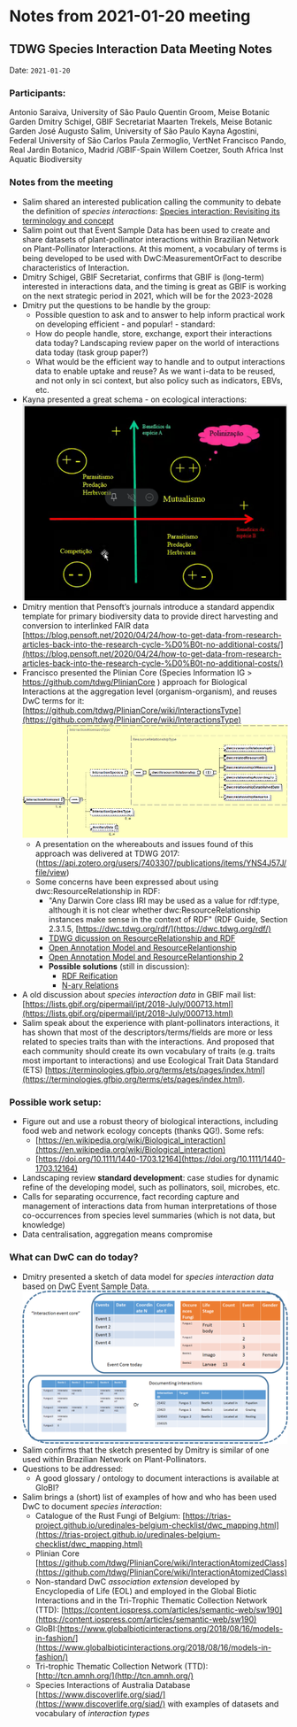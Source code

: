 # Notes from 2021-01-20 meeting

## TDWG Species Interaction Data Meeting Notes

Date: `2021-01-20`

### Participants:

Antonio Saraiva, University of São Paulo
Quentin Groom, Meise Botanic Garden
Dmitry Schigel, GBIF Secretariat
Maarten Trekels, Meise Botanic Garden
José Augusto Salim, University of São Paulo
Kayna Agostini, Federal University of São Carlos
Paula Zermoglio, VertNet
Francisco Pando, Real Jardin Botanico, Madrid /GBIF-Spain
Willem Coetzer, South Africa Inst Aquatic Biodiversity

### Notes from the meeting

- Salim shared an interested publication calling the community to debate the definition of *species interactions*: [Species interaction: Revisiting its terminology and concept
](https://doi.org/10.1111/1440-1703.12164)
- Salim point out that Event Sample Data has been used to create and share datasets of plant-pollinator interactions within Brazilian Network on Plant-Pollinator Interactions. At this moment, a vocabulary of terms is being developed to be used with DwC:MeasurementOrFact to describe characteristics of Interaction.
- Dmitry Schigel, GBIF Secretariat, confirms that GBIF is (long-term) interested in interactions data, and the timing is great as GBIF is working on the next strategic period in 2021, which will be for the 2023-2028
- Dmitry put the questions to be handle by the group:
    - Possible question to ask and to answer to help inform practical work on developing efficient - and popular! - standard:
    - How do people handle, store, exchange, export their interactions data today? Landscaping review paper on the world of interactions data today (task group paper?)
    - What would be the efficient way to handle and to output interactions data to enable uptake and reuse? As we want i-data to be reused, and not only in sci context, but also policy such as indicators, EBVs, etc.
- Kayna presented a great schema - on ecological interactions:
![ecological interaction schema][image2]
- Dmitry mention that Pensoft’s journals introduce a standard appendix template for primary biodiversity data to provide direct harvesting and conversion to interlinked FAIR data
[https://blog.pensoft.net/2020/04/24/how-to-get-data-from-research-articles-back-into-the-research-cycle-%D0%B0t-no-additional-costs/](https://blog.pensoft.net/2020/04/24/how-to-get-data-from-research-articles-back-into-the-research-cycle-%D0%B0t-no-additional-costs/)
- Francisco presented the Plinian Core (Species Information IG > https://github.com/tdwg/PlinianCore ) approach for Biological Interactions at the aggregation level (organism-organism), and reuses DwC terms for it: [https://github.com/tdwg/PlinianCore/wiki/InteractionsType](https://github.com/tdwg/PlinianCore/wiki/InteractionsType)
![plinian core][image1]
    - A presentation on the whereabouts and issues found of this approach was delivered at TDWG 2017: (https://api.zotero.org/users/7403307/publications/items/YNS4J57J/file/view) 
    - Some concerns have been expressed about using dwc:ResourceRelationship in RDF:
        - "Any Darwin Core class IRI may be used as a value for rdf:type, although it is not clear whether dwc:ResourceRelationship instances make sense in the context of RDF" (RDF Guide, Section 2.3.1.5, [https://dwc.tdwg.org/rdf/](https://dwc.tdwg.org/rdf/) 
        - [TDWG dicussion on ResourceRelationship and RDF](https://github.com/tdwg/rdf/blob/master/ResourceRelationship.md)
        - [Open Annotation Model and ResourceRelantionship](https://github.com/tdwg/rdf/blob/071d40c2412fc9a032183a92e64757aaa412c539/OpenAnnotationAndTDWG.md)
        - [Open Annotation Model and ResourceRelantionship 2](https://github.com/tdwg/rdf/blob/071d40c2412fc9a032183a92e64757aaa412c539/OAThread.md)
        - **Possible solutions** (still in discussion):
            - [RDF Reification](https://www.w3.org/TR/2004/REC-rdf-primer-20040210/#reification)
            - [N-ary Relations](https://www.w3.org/TR/swbp-n-aryRelations/)
- A old discussion about *species interaction data* in GBIF mail list: [https://lists.gbif.org/pipermail/ipt/2018-July/000713.html](https://lists.gbif.org/pipermail/ipt/2018-July/000713.html)
- Salim speak about the experience with plant-pollinators interactions, it has shown that most of the descriptors/terms/fields are more or less related to species traits than with the interactions. And proposed that each community should create its own vocabulary of traits (e.g. traits most important to interactions) and use Ecological Trait Data Standard (ETS) [https://terminologies.gfbio.org/terms/ets/pages/index.html](https://terminologies.gfbio.org/terms/ets/pages/index.html).

### Possible work setup:
- Figure out and use a robust theory of biological interactions, including food web and network ecology concepts (thanks QG!). Some refs:
    - [https://en.wikipedia.org/wiki/Biological_interaction](https://en.wikipedia.org/wiki/Biological_interaction)
    - [https://doi.org/10.1111/1440-1703.12164](https://doi.org/10.1111/1440-1703.12164)
- Landscaping review **standard development**: case studies for dynamic refine of the developing model, such as pollinators, soil, microbes, etc.
- Calls for separating occurrence, fact recording capture and management of interactions data from human interpretations of those co-occurrences from species level summaries (which is not data, but knowledge)
- Data centralisation, aggregation means compromise

### What can DwC can do today?
 - Dmitry presented a sketch of data model for *species interaction data* based on DwC Event Sample Data.
 ![wild sketch][image3]
 - Salim confirms that the sketch presented by Dmitry is similar of one used within Brazilian Network on Plant-Pollinators.
- Questions to be addressed: 
    - A good glossary / ontology to document interactions is available at GloBI?
- Salim brings a (short) list of examples of how and who has been used DwC to document *species interaction*:
    - Catalogue of the Rust Fungi of Belgium: [https://trias-project.github.io/uredinales-belgium-checklist/dwc_mapping.html](https://trias-project.github.io/uredinales-belgium-checklist/dwc_mapping.html)
    - Plinian Core [https://github.com/tdwg/PlinianCore/wiki/InteractionAtomizedClass](https://github.com/tdwg/PlinianCore/wiki/InteractionAtomizedClass)
    - Non-standard DwC *association extension* developed by Encyclopedia of Life (EOL) and employed in the Global Biotic Interactions and in the Tri-Trophic Thematic Collection Network (TTD): [https://content.iospress.com/articles/semantic-web/sw190](https://content.iospress.com/articles/semantic-web/sw190)
    - GloBI:[https://www.globalbioticinteractions.org/2018/08/16/models-in-fashion/](https://www.globalbioticinteractions.org/2018/08/16/models-in-fashion/)
    - Tri-trophic Thematic Collection Network (TTD): [http://tcn.amnh.org/](http://tcn.amnh.org/)
    - Species Interactions of Australia Database [https://www.discoverlife.org/siad/](https://www.discoverlife.org/siad/) with examples of datasets and vocabulary of *interaction types*


[image1]: images/image1.png
[image2]: images/image2.png
[image3]: images/image3.png


